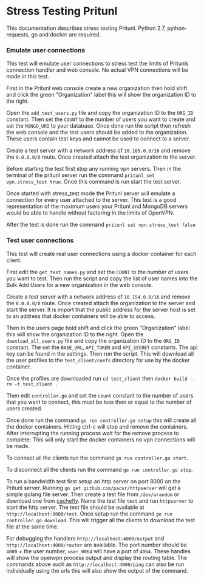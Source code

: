 # Stress Testing Pritunl

This documentation describes stress testing Pritunl. Python 2.7,
python-requests, go and docker are required.

### Emulate user connections

This test will emulate user connections to stress test the limits of Pritunls connection handler and web console. No actual VPN connections will be made in this test.

First in the Pritunl web console create a new organization then hold shift and click the green "Organization" label this will show the organization ID to the right.

Open the `add_test_users.py` file and copy the organization ID to the `ORG_ID` constant. Then set the `COUNT` to the number of users you want to create and set the `MONGO_URI` to your database. Once done run the script then refresh the web console and the test users should be added to the organization. These users contain test keys and cannot be used to connect to a server.

Create a test server with a network address of `10.165.0.0/16` and remove the `0.0.0.0/0` route. Once created attach the test organization to the server.

Before starting the test first stop any running vpn servers. Then in the terminal of the pritunl server run the command `pritunl set vpn.stress_test true`. Once this command is run start the test server.

Once started with stress_test mode the Pritunl server will emulate a connection for every user attached to the server. This test is a good representation of the maximum users your Pritunl and MongoDB servers would be able to handle without factoring in the limits of OpenVPN.

After the test is done run the command `pritunl set vpn.stress_test false`

### Test user connections

This test will create real user connections using a docker container for each client.

First edit the `get_test_names.py` and set the `COUNT` to the number of users you want to test. Then run the script and copy the list of user names into the Bulk Add Users for a new organization in the web console.

Create a test server with a network address of `10.154.0.0/16` and remove the `0.0.0.0/0` route. Once created attach the organization to the server and start the server. It is import that the public address for the server host is set to an address that docker containers will be able to access.

Then in the users page hold shift and click the green "Organization" label this will show the organization ID to the right. Open the `download_all_users.py` file and copy the organization ID to the `ORG_ID` constant. The set the `BASE_URL`, `API_TOKEN` and `API_SECRET` constants. The api key can be found in the settings. Then run the script. This will download all the user profiles to the `test_client/confs` directory for use by the docker container.

Once the profiles are downloaded run `cd test_client` then `docker build --rm -t test_client .`

Then edit `controller.go` and set the `count` constant to the number of users that you want to connect, this must be less then or equal to the number of users created.

Once done run the command `go run controller.go setup` this will create all the docker containers. Hitting ctrl-c will stop and remove the containers. After interrupting the running process wait for the remove process to complete. This will only start the docker containers no vpn connections will be made.

To connect all the clients run the command `go run controller.go start`.

To disconnect all the clients run the command `go run controller.go stop`.

To run a bandwidth test first setup an http server on port 8000 on the Pritunl server. Running `go get github.com/pacur/httpserver` will get a simple golang file server. Then create a test file from `/dev/urandom` or download one from [cachefly](http://cachefly.cachefly.net/speedtest/). Name the test file `test` and run `httpserver` to start the http server. The test file should be available at `http://localhost:8000/test`. Once setup run the command `go run controller.go download`. This will trigger all the clients to download the test file at the same time.

For debugging the handlers `http://localhost:4000/output` and `http://localhost:4000/router` are available. The port number should be `4000` + the user number, `user_0064` will have a port of `4064`. These handles will show the openvpn process output and display the routing table. The commands above such as `http://localhost:4000/ping` can also be run individually using the urls this will also show the output of the command.
